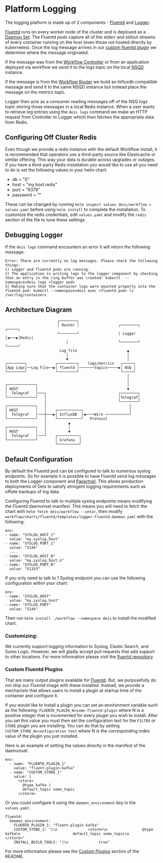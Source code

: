 # Platform Logging

The logging platform is made up of 2 components - [Fluentd](https://github.com/deis/fluentd) and [Logger](https://github.com/deis/logger).

[Fluentd](https://github.com/deis/fluentd) runs on every worker node of the cluster and is deployed as a [Daemon Set](http://kubernetes.io/v1.1/docs/admin/daemons.html). The Fluentd pods capture all of the stderr and stdout streams of every container running on the host (even those not hosted directly by kubernetes). Once the log message arrives in our [custom fluentd plugin](https://github.com/deis/fluentd/tree/master/rootfs/opt/fluentd/deis-output) we determine where the message originated.

If the message was from the [Workflow Controller](https://github.com/deis/controller) or from an application deployed via workflow we send it to the logs topic on the local [NSQD](http://nsq.io) instance.

If the message is from the [Workflow Router](https://github.com/deis/router) we build an Influxdb compatible message and send it to the same NSQD instance but instead place the message on the metrics topic.

Logger then acts as a consumer reading messages off of the NSQ logs topic storing those messages in a local Redis instance. When a user wants to retrieve log entries using the `deis logs` command we make an HTTP request from Controller to Logger which then fetches the appropriate data from Redis.

## Configuring Off Cluster Redis

Even though we provide a redis instance with the default Workflow install, it is recommended that operators use a third-party source like Elasticache or similar offering. This way your data is durable across upgrades or outages. If you have a third-party Redis installation you would like to use all you need to do is set the following values in your helm chart:

* db = "0"
* host = "my.host.redis"
* port = "6379"
* password = ""

These can be changed by running `helm inspect values deis/workflow > values.yaml` before using
`helm install` to complete the installation. To customize the redis credentials, edit `values.yaml`
and modify the `redis` section of the file to tune these settings.

## Debugging Logger

If the `deis logs` command encounters an error it will return the following message:

```
Error: There are currently no log messages. Please check the following things:
1) Logger and fluentd pods are running.
2) The application is writing logs to the logger component by checking that an entry in the ring buffer was created: kubectl  --namespace=deis logs <logger pod>
3) Making sure that the container logs were mounted properly into the fluentd pod: kubectl --namespace=deis exec <fluentd pod> ls /var/log/containers
```

## Architecture Diagram

```
                        ┌────────┐                                        
                        │ Router │                  ┌────────┐     ┌─────┐
                        └────────┘                  │ Logger │◀───▶│Redis│
                            │                       └────────┘     └─────┘
                         Log file                       ▲                
                            │                           │                
                            ▼                           │                
┌────────┐             ┌─────────┐    logs/metrics   ┌─────┐             
│App Logs│──Log File──▶│ fluentd │───────topics─────▶│ NSQ │             
└────────┘             └─────────┘                   └─────┘             
                                                        │                
                                                        │                
┌─────────────┐                                         │                
│ HOST        │                                         ▼                
│  Telegraf   │───┐                                 ┌────────┐            
└─────────────┘   │                                 │Telegraf│            
                  │                                 └────────┘            
┌─────────────┐   │                                      │                
│ HOST        │   │    ┌───────────┐                     │                
│  Telegraf   │───┼───▶│ InfluxDB  │◀────Wire ───────────┘                
└─────────────┘   │    └───────────┘   Protocol                   
                  │          ▲                                    
┌─────────────┐   │          │                                    
│ HOST        │   │          ▼                                    
│  Telegraf   │───┘    ┌──────────┐                               
└─────────────┘        │ Grafana  │                               
                       └──────────┘                               
```

## Default Configuration

By default the Fluentd pod can be configured to talk to numerous syslog endpoints. So for example it is possible to have Fluentd send log messages to both the Logger component and [Papertrail](https://papertrailapp.com/). This allows production deployments of Deis to satisfy stringent logging requirements such as offsite backups of log data.

Configuring Fluentd to talk to multiple syslog endpoints means modifying the Fluentd daemonset
manifest. This means you will need to fetch the chart with `helm fetch deis/workflow --untar`, then
modify `workflow/charts/fluentd/templates/logger-fluentd-daemon.yaml` with the following:

```
env:
- name: "SYSLOG_HOST_1"
  value: "my.syslog.host"
- name: "SYSLOG_PORT_1"
  value: "5144"
  ....
- name: "SYSLOG_HOST_N"
  value: "my.syslog.host.n"
- name: "SYSLOG_PORT_N"
  value: "51333"
```

If you only need to talk to 1 Syslog endpoint you can use the following configuration within your chart:

```
env:
- name: "SYSLOG_HOST"
  value: "my.syslog.host"
- name: "SYSLOG_PORT"
  value: "5144"
```

Then run `helm install ./workflow --namespace deis` to install the modified chart.

### Customizing:

We currently support logging information to Syslog, Elastic Search, and Sumo Logic. However, we will gladly accept pull requests that add support to other locations. For more information please visit the [fluentd repository](https://github.com/deis/fluentd).


### Custom Fluentd Plugins

That are many output plugins available for [Fluentd](https://github.com/search?q=fluentd+output&ref=opensearch). But, we purposefully do not ship our Fluentd image with these installed. Instead, we provide a mechanism that allows users to install a plugin at startup time of the container and configure it. 

If you would like to install a plugin you can set an environment variable such as the following: `FLUENTD_PLUGIN_N=some-fluentd-plugin` where N is a positive integer that is incremented for every plugin you wish to install. After you set this value you must then set the configuration text for the `FILTER` or `STORE` plugin you are installing. You can do that by setting `CUSTOM_STORE_N=configuration text` where N is the corresponding index value of the plugin you just installed.

Here is an example of setting the values directly in the manifest of the daemonset. 

```
env:
  - name: "FLUENTD_PLUGIN_1"
    value: "fluent-plugin-kafka"
  - name: "CUSTOM_STORE_1"
    value: |
      <store>
        @type kafka \
        default_topic some_topic
      </store>
```

Or you could configure it using the `daemon_environment` key in the `values.yaml`:

```
fluentd:
  daemon_environment:
    FLUENTD_PLUGIN_1: "fluent-plugin-kafka"
    CUSTOM_STORE_1: "|\n              <store>\n                @type kafka\n                        default_topic some_topic\n                        </store>"
    INSTALL_BUILD_TOOLS: "|\n              true"
```

For more information please see the [Custom Plugins](https://github.com/deis/fluentd#custom-plugins) section of the README.